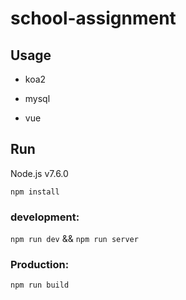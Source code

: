 # school-assignment

## Usage
- koa2

- mysql

- vue

## Run
Node.js  v7.6.0

`npm install`

### development:

`npm run dev` && `npm run server`

### Production:

`npm run build`


